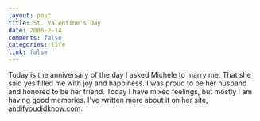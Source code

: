 ```yaml
--- 
layout: post
title: St. Valentine's Day
date: 2006-2-14
comments: false
categories: life
link: false
---
```

Today is the anniversary of the day I asked Michele to marry me. That she said yes filled me with joy and happiness. I was proud to be her husband and honored to be her friend. Today I have mixed feelings, but mostly I am having good memories. I've written more about it on her site, <a href="http://andifyoudidknow.com" title="And If You Did Know?">andifyoudidknow.com</a>.
